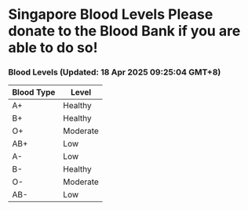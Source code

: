 Singapore Blood Levels
 Please donate to the Blood Bank if you are able to do so!
================================================================================================================================

### Blood Levels (Updated: 18 Apr 2025 09:25:04 GMT+8)
| Blood Type | Level     |
|------------|-----------|
| A+     | Healthy |
| B+     | Healthy |
| O+     | Moderate |
| AB+     | Low |
| A-     | Low |
| B-     | Healthy |
| O-     | Moderate |
| AB-     | Low |
